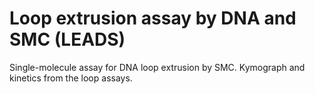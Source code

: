 # Loop extrusion assay by DNA and SMC (LEADS)

Single-molecule assay for DNA loop extrusion by SMC. Kymograph and kinetics from the loop assays.
